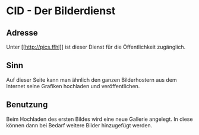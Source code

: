 # CID - Der Bilderdienst

## Adresse
Unter [[http://pics.ffhl]] ist dieser Dienst für die Öffentlichkeit zugänglich.

## Sinn
Auf dieser Seite kann man ähnlich den ganzen Bilderhostern aus dem Internet seine Grafiken hochladen und veröffentlichen.

## Benutzung
Beim Hochladen des ersten Bildes wird eine neue Gallerie angelegt. In diese können dann bei Bedarf weitere Bilder hinzugefügt werden.
